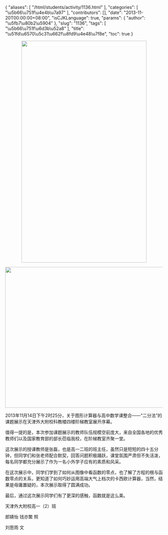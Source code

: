 {
    "aliases": [
        "/html/students/activity/1136.html"
    ],
    "categories": [
        "\u5b66\u751f\u4e4b\u7a97"
    ],
    "contributors": [],
    "date": "2013-11-20T00:00:00+08:00",
    "isCJKLanguage": true,
    "params": {
        "author": "\u5fb7\u80b2\u5904"
    },
    "slug": "1136",
    "tags": [
        "\u5b66\u751f\u6d3b\u52a8"
    ],
    "title": "\u51fd\u6570\u5c31\u662f\u8fd9\u4e48\u7f8e",
    "toc": true
}


<img
    src="https://cdn.tfls.online/mirror/full/3f29494e4e7f1f4b6cc038c1cc8501a429328fff.jpg"
    style="display:block;margin-left:auto;margin-right:auto;"
    decoding="async"
    fetchpriority="auto"
    loading="lazy"
    height="709"
    width="400"
/>





<img
    src="https://cdn.tfls.online/mirror/full/f63cfca94fb5d951c392a591fd6fe3e64e9463af.jpg"
    style="display:block;margin-left:auto;margin-right:auto;"
    decoding="async"
    fetchpriority="auto"
    loading="lazy"
    height="450"
    width="600"
/>




  





2013年11月14日下午2时25分，关于图形计算器与高中数学课整合——“二分法”的课题展示在天津外大附校科教楼四楼阶梯教室展开序幕。




值得一提的是，本次参加课题展示的教师队伍规模空前庞大，来自全国各地的优秀教师们以及国家教育部的部长莅临我校，在阶梯教室齐聚一堂。




这次展示的授课教师是张磊，也是高一二班的班主任，虽然只是短短的四十五分钟，但同学们和张老师配合默契，回答问题积极踊跃，课堂氛围严肃但不失活泼，每名同学都充分展示了作为一名小外学子应有的素质和风采。




在这次展示中，同学们学到了如何从图像中看函数的零点，也了解了方程的根与函数零点的关系，更知道了如何巧妙运用高端大气上档次的卡西欧计算器，当然，结果是毋庸置疑的，本次展示取得了圆满成功。




最后，通过这次展示同学们有了更深的感触，函数就是这么美。




天津外大附校高一（2）班




郎婧怡 钱亦繁 照




刘思雨 文




  



